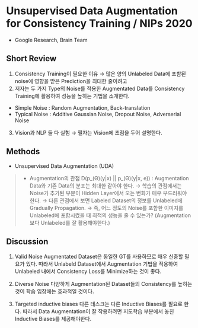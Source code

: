 # Unsupervised Data Augmentation for Consistency Training / NIPs 2020

* Google Research, Brain Team


## Short Review

1. Consistency Training이 필요한 이유 → 많은 양의 Unlabeled Data에 포함된 noise에 영향을 받은 Prediction을 최대한 줄이려고
2. 저자는 두 가지 Type의 Noise를 적용한 Augmentated Data를 Consistency Training에 활용하여 성능을 높히는 기법을 소개한다.

* Simple Noise : Random Augmentation, Back-translation
* Typical Noise : Additive Gaussian Noise, Dropout Noise, Adverserial Noise

3. Vision과 NLP 둘 다 실험 → 필자는 Vision에 초점을 두어 설명한다.

## Methods

- Unsupervised Data Augmentation (UDA)

> * Augmentation의 관점
D(p_(Θ)(y|x) || p_(Θ)(y|x, e)) : Augmentation Data와 기존 Data의 분포는 최대한 같아야 한다.
→ 학습의 관점에서는 Noise가 추가된 부분이 Hidden Layer에서 오는 변화가 매우 부드러워야 한다.
→ 다른 관점에서 보면 Labeled Dataset의 정보를 Unlabeled에 Gradually Propagation.
→ 즉, 어느 정도의 Noise를 포함한 이미지를 Unlabeled에 포함시켰을 때 최적의 성능을 줄 수 있는가? (Augmentation보다 Unlabeled를 잘 활용해야한다.)

##  Discussion

1. Valid Noise
Augmentated Dataset은 동일한 GT를 사용하므로 매우 신중할 필요가 있다. 따라서 Unlabeld Dataset에서 Augmentation 기법을 적용하여 Unlabeled 내에서 Consistency Loss를 Minimize하는 것이 좋다.

2. Diverse Noise
다양하게 Augmentation된 Dataset들의 Consistency를 높히는 것이 학습 입장에는 효과적일 것이다.

3. Targeted inductive biases
다른 테스크는 다른 Inductive Biases를 필요로 한다. 따라서 Data Augmentation이 잘 작용하려면 지도학습 부분에서 놓친 Inductive Biases를 제공해야한다.
